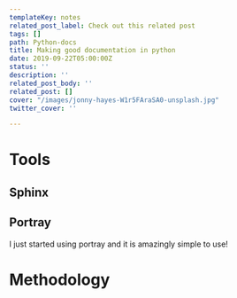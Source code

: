 ```yaml
---
templateKey: notes
related_post_label: Check out this related post
tags: []
path: Python-docs
title: Making good documentation in python
date: 2019-09-22T05:00:00Z
status: ''
description: ''
related_post_body: ''
related_post: []
cover: "/images/jonny-hayes-W1r5FAraSA0-unsplash.jpg"
twitter_cover: ''

---
```

# Tools

## Sphinx

## Portray

I just started using portray and it is amazingly simple to use!

# Methodology